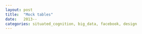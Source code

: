```yaml
---
layout: post
title:  "Mock tables"
date:   2013--
categories: situated_cognition, big_data, facebook, design
---
```


![]()
